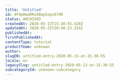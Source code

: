 ```yaml
---
title: 'Untitled'
id: 4F4pHwaRRsbBapSxpz67d0
status: ARCHIVED
createdAt: 2020-05-13T15:30:55.420Z
updatedAt: 2020-05-25T20:48:23.324Z
publishedAt: 
firstPublishedAt: 
contentType: tutorial
productTeam: unknown
author: 
slugEN: untitled-entry-2020-05-13-at-15-30-55
locale: en
legacySlug: untitled-entry-2020-05-13-at-15-30-55
subcategoryId: unknown-subcategory
---
```



